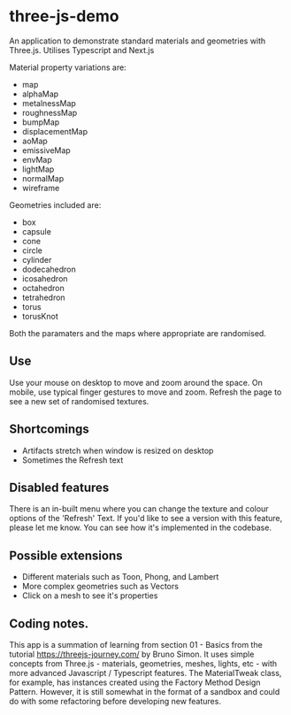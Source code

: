 # three-js-demo

An application to demonstrate standard materials and geometries with Three.js. Utilises Typescript and Next.js

Material property variations are:

- map
- alphaMap
- metalnessMap
- roughnessMap
- bumpMap
- displacementMap
- aoMap
- emissiveMap
- envMap
- lightMap
- normalMap
- wireframe

Geometries included are:

- box
- capsule
- cone
- circle
- cylinder
- dodecahedron
- icosahedron
- octahedron
- tetrahedron
- torus
- torusKnot

Both the paramaters and the maps where appropriate are randomised.

## Use

Use your mouse on desktop to move and zoom around the space. On mobile, use typical finger gestures to move and zoom.
Refresh the page to see a new set of randomised textures.

## Shortcomings

- Artifacts stretch when window is resized on desktop
- Sometimes the Refresh text 

## Disabled features

There is an in-built menu where you can change the texture and colour options of the 'Refresh' Text.
If you'd like to see a version with this feature, please let me know. You can see how it's 
implemented in the codebase.

## Possible extensions

- Different materials such as Toon, Phong, and Lambert
- More complex geometries such as Vectors
- Click on a mesh to see it's properties

## Coding notes.

This app is a summation of learning from section 01 - Basics from the tutorial https://threejs-journey.com/
by Bruno Simon. It uses simple concepts from Three.js - materials, geometries, meshes, lights, etc - with 
more advanced Javascript / Typescript features. The MaterialTweak class, for example, has instances created 
using the Factory Method Design Pattern. However, it is still somewhat in the format of a sandbox and could 
do with some refactoring before developing new features.
